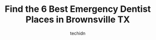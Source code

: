 ---
layout: ampstory
image: https://i0.wp.com/www.depkes.org/wp-content/uploads/2023/06/emergency-dentist-0-in-brownsville-tx-1685878749.jpeg?resize=640,853
author: techidn
featured: false
description: Discover the impressive array of Emergency Dentist options in Brownsville TX, where you can find 6 of the largest Emergency Dentist establishments in the area. From renowned classics to hidd
title: Find the 6 Best Emergency Dentist Places in Brownsville TX
cover:
   title: Find the 6 Best Emergency Dentist Places in Brownsville TX
   subtitle: Rickpate
   background: https://www.depkes.org/wp-content/uploads/2023/06/emergency-dentist-0-in-brownsville-tx-1685878749.jpeg

pages: 
 - layout: thirds
   top: <h1>#1 Brident Dental & Orthodontics</h1>
   bottom: "<p>My cousin recommended Brident dental and I am happy with the change we made. I called to make an appointment and they were very courteous and helpful. On our first visit </p>"
   background: https://www.depkes.org/wp-content/uploads/2023/06/emergency-dentist-1-in-brownsville-tx-1685878749.jpeg
   backgroundblur: true
 - layout: thirds
   top: <h1>#2 Professional Dental Group</h1>
   bottom: "<p>Office is very professional love the staff and Doctor!!</p>"
   background: https://www.depkes.org/wp-content/uploads/2023/06/emergency-dentist-2-in-brownsville-tx-1685878750.jpeg
   cta:
      link: https://www.depkes.org/blog/find-the-6-best-emergency-dentist-places-in-brownsville-tx/
      text: Find the 6 Best Emergency Dentist Places in Brownsville TX
 - layout: thirds
   top: <h1>#3 Brownsville Dental Clinic</h1>
   bottom: "<p>3193 W Alton Gloor Blvd Ste. P, Brownsville, TX 78520, United States</p>"
   background: https://www.depkes.org/wp-content/uploads/2023/06/emergency-dentist-3-in-brownsville-tx-1685878750.png
   cta:
      link: https://www.depkes.org/blog/find-the-6-best-emergency-dentist-places-in-brownsville-tx/
      text: Find the 6 Best Emergency Dentist Places in Brownsville TX
 - layout: thirds
   top: <h1>#4 Urgent Dentist</h1>
   bottom: "<p>3675 Boca Chica Blvd, Brownsville, TX 78521, United States</p>"
   background: https://images.unsplash.com/photo-1618005182384-a83a8bd57fbe?ixlib=rb-4.0.3&ixid=MnwxMjA3fDB8MHxwaG90by1wYWdlfHx8fGVufDB8fHx8&auto=format&fit=crop&w=640&h=853&q=80
   cta:
      link: https://www.depkes.org/blog/find-the-6-best-emergency-dentist-places-in-brownsville-tx/
      text: Find the 6 Best Emergency Dentist Places in Brownsville TX
 - layout: thirds
   top: <h1>#5 Emergency Dentistry</h1>
   bottom: "<p>1254 Paredes Line Rd, Brownsville, TX 78521, United States</p>"
   background: https://images.unsplash.com/photo-1615749413727-825b59a857b5?ixlib=rb-4.0.3&ixid=MnwxMjA3fDB8MHxwaG90by1wYWdlfHx8fGVufDB8fHx8&auto=format&fit=crop&w=640&h=853&q=80
   cta:
      link: https://www.depkes.org/blog/find-the-6-best-emergency-dentist-places-in-brownsville-tx/
      text: Find the 6 Best Emergency Dentist Places in Brownsville TX

 - layout: thirds
   middle: Continue reading...
   background: https://images.unsplash.com/photo-1614648718611-0635f29016cb?ixlib=rb-4.0.3&ixid=MnwxMjA3fDB8MHxwaG90by1wYWdlfHx8fGVufDB8fHx8&auto=format&fit=crop&w=640&h=853&q=80
   cta:
      link: https://www.depkes.org/blog/find-the-6-best-emergency-dentist-places-in-brownsville-tx/
      text: Find the 6 Best Emergency Dentist Places in Brownsville TX
      
---